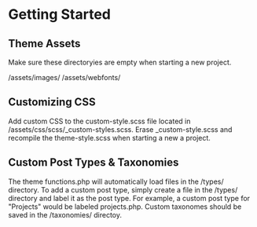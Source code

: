 # Getting Started


## Theme Assets
Make sure these directoryies are empty when starting a new project.

 /assets/images/ 
 /assets/webfonts/

## Customizing CSS
Add custom CSS to the custom-style.scss file located in /assets/css/scss/_custom-styles.scss. Erase _custom-style.scss and recompile the theme-style.scss when starting a new a project. 

## Custom Post Types & Taxonomies
The theme functions.php will automatically load files in the /types/ directory. To add a custom post type, simply create a file in the /types/ directory and label it as the post type. For example, a custom post type for "Projects"  would be labeled projects.php. Custom taxonomes should be saved in the /taxonomies/ directoy.  
